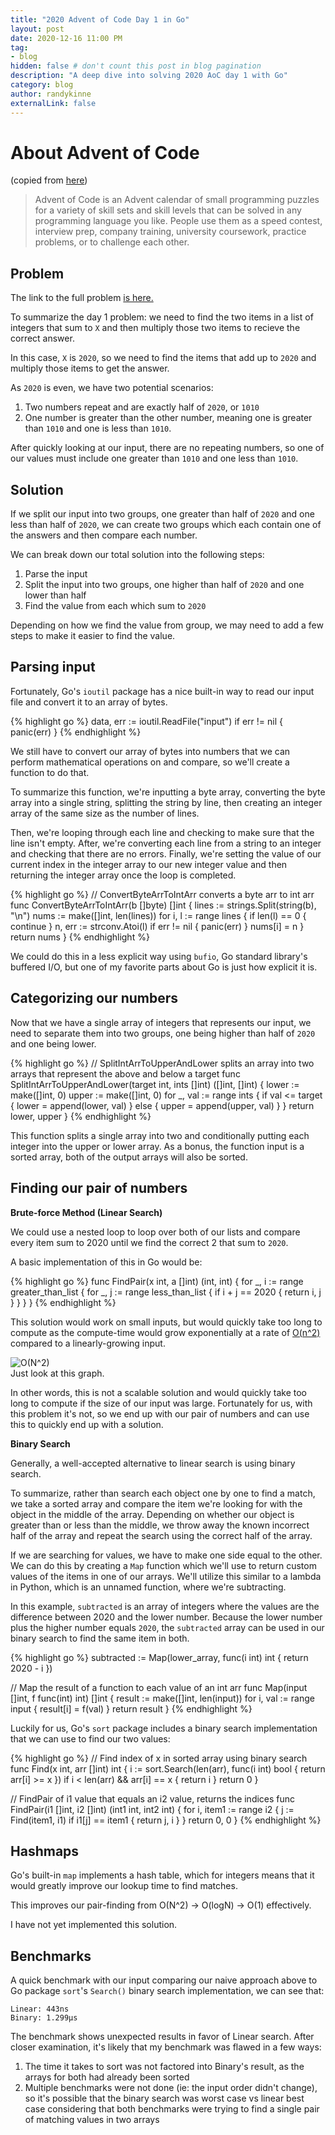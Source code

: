 ```yaml
---
title: "2020 Advent of Code Day 1 in Go"
layout: post
date: 2020-12-16 11:00 PM
tag:
- blog
hidden: false # don't count this post in blog pagination
description: "A deep dive into solving 2020 AoC day 1 with Go"
category: blog
author: randykinne
externalLink: false
---
```


# About Advent of Code

(copied from [here](https://adventofcode.com/2020/about)) 
> Advent of Code is an Advent calendar of small programming puzzles for a variety of skill sets and skill levels that can be solved in any programming language you like. People use them as a speed contest, interview prep, company training, university coursework, practice problems, or to challenge each other.

## Problem ##

The link to the full problem [is here.](https://adventofcode.com/2020/day/1)

To summarize the day 1 problem: we need to find the two items in a list of integers that sum to `X` and then multiply those two items to recieve the correct answer. 

In this case, `X` is `2020`, so we need to find the items that add up to `2020` and multiply those items to get the answer.
 
As `2020` is even, we have two potential scenarios:
1. Two numbers repeat and are exactly half of `2020`, or `1010`
2. One number is greater than the other number, meaning one is greater than `1010` and one is less than `1010`.

After quickly looking at our input, there are no repeating numbers, so one of our values must include one greater than `1010` and one less than `1010`.

## Solution

If we split our input into two groups, one greater than half of `2020` and one less than half of `2020`, we can create two groups which each contain one of the answers and then compare each number.

We can break down our total solution into the following steps:
1. Parse the input
2. Split the input into two groups, one higher than half of `2020` and one lower than half
3. Find the value from each which sum to `2020`

Depending on how we find the value from group, we may need to add a few steps to make it easier to find the value.

## Parsing input

Fortunately, Go's `ioutil` package has a nice built-in way to read our input file and convert it to an array of bytes.

{% highlight go %}
data, err := ioutil.ReadFile("input")
if err != nil {
    panic(err)
}
{% endhighlight %}

We still have to convert our array of bytes into numbers that we can perform mathematical operations on and compare, so we'll create a function to do that.

To summarize this function, we're inputting a byte array, converting the byte array into a single string, splitting the string by line, then creating an integer array of the same size as the number of lines.

Then, we're looping through each line and checking to make sure that the line isn't empty. After, we're converting each line from a string to an integer and checking that there are no errors. Finally, we're setting the value of our current index in the integer array to our new integer value and then returning the integer array once the loop is completed.

{% highlight go %}
// ConvertByteArrToIntArr converts a byte arr to int arr
func ConvertByteArrToIntArr(b []byte) []int {
	lines := strings.Split(string(b), "\n")
	nums := make([]int, len(lines))
	for i, l := range lines {
		if len(l) == 0 {
			continue
		}
		n, err := strconv.Atoi(l)
		if err != nil {
            panic(err)
        }
		nums[i] = n
	}
	return nums
}
{% endhighlight %}

We could do this in a less explicit way using `bufio`, Go standard library's buffered I/O, but one of my favorite parts about Go is just how explicit it is.

## Categorizing our numbers

Now that we have a single array of integers that represents our input, we need to separate them into two groups, one being higher than half of `2020` and one being lower.

{% highlight go %}
// SplitIntArrToUpperAndLower splits an array into two arrays that represent the above and below a target
func SplitIntArrToUpperAndLower(target int, ints []int) ([]int, []int) {
	lower := make([]int, 0)
	upper := make([]int, 0)
	for _, val := range ints {
		if val <= target {
			lower = append(lower, val)
		} else {
			upper = append(upper, val)
		}
	}
	return lower, upper
}
{% endhighlight %}

This function splits a single array into two and conditionally putting each integer into the upper or lower array. As a bonus, the function input is a sorted array, both of the output arrays will also be sorted.

## Finding our pair of numbers

**Brute-force Method (Linear Search)**

We could use a nested loop to loop over both of our lists and compare every item sum to 2020 until we find the correct 2 that sum to `2020`. 

A basic implementation of this in Go would be:

{% highlight go %}
func FindPair(x int, a []int) (int, int) {
    for _, i := range greater_than_list {
        for _, j := range less_than_list {
            if i + j == 2020 {
                return i, j
            }
        }
    }
}
{% endhighlight %} 

This solution would work on small inputs, but would quickly take too long to compute as the compute-time would grow exponentially at a rate of [O(n^2)](https://developerinsider.co/big-o-notation-explained-with-examples/) compared to a linearly-growing input.

<img class="image" src="https://lukasmestan.com/assets/images/o-n2.png" alt="O(N^2)">
<figcaption class="caption">Just look at this graph.</figcaption>

In other words, this is not a scalable solution and would quickly take too long to compute if the size of our input was large. Fortunately for us, with this problem it's not, so we end up with our pair of numbers and can use this to quickly end up with a solution.

**Binary Search**

Generally, a well-accepted alternative to linear search is using binary search.

To summarize, rather than search each object one by one to find a match, we take a sorted array and compare the item we're looking for with the object in the middle of the array. Depending on whether our object is greater than or less than the middle, we throw away the known incorrect half of the array and repeat the search using the correct half of the array.

If we are searching for values, we have to make one side equal to the other. We can do this by creating a `Map` function which we'll use to return custom values of the items in one of our arrays. We'll utilize this similar to a lambda in Python, which is an unnamed function, where we're subtracting.

In this example, `subtracted` is an array of integers where the values are the difference between 2020 and the lower number. Because the lower number plus the higher number equals `2020`, the `subtracted` array can be used in our binary search to find the same item in both.

{% highlight go %} 
subtracted := Map(lower_array, func(i int) int { return 2020 - i })

// Map the result of a function to each value of an int arr
func Map(input []int, f func(int) int) []int {
	result := make([]int, len(input))
	for i, val := range input {
		result[i] = f(val)
	}
	return result
}
{% endhighlight %}

Luckily for us, Go's `sort` package includes a binary search implementation that we can use to find our two values:

{% highlight go %} 
// Find index of x in sorted array using binary search
func Find(x int, arr []int) int {
	i := sort.Search(len(arr), func(i int) bool { return arr[i] >= x })
	if i < len(arr) && arr[i] == x {
		return i
	}
	return 0
}

// FindPair of i1 value that equals an i2 value, returns the indices
func FindPair(i1 []int, i2 []int) (int1 int, int2 int) {
	for i, item1 := range i2 {
		j := Find(item1, i1)
		if i1[j] == item1 {
			return j, i
		}
	}
	return 0, 0
}
{% endhighlight %} 

## Hashmaps

Go's built-in `map` implements a hash table, which for integers means that it would greatly improve our lookup time to find matches.

This improves our pair-finding from O(N^2) -> O(logN) -> O(1) effectively.

I have not yet implemented this solution.

## Benchmarks

A quick benchmark with our input comparing our naive approach above to Go package `sort`'s `Search()` binary search implementation, we can see that:

```
Linear: 443ns
Binary: 1.299µs
```

The benchmark shows unexpected results in favor of Linear search. After closer examination, it's likely that my benchmark was flawed in a few ways:
1. The time it takes to sort was not factored into Binary's result, as the arrays for both had already been sorted
2. Multiple benchmarks were not done (ie: the input order didn't change), so it's possible that the binary search was worst case vs linear best case considering that both benchmarks were trying to find a single pair of matching values in two arrays


